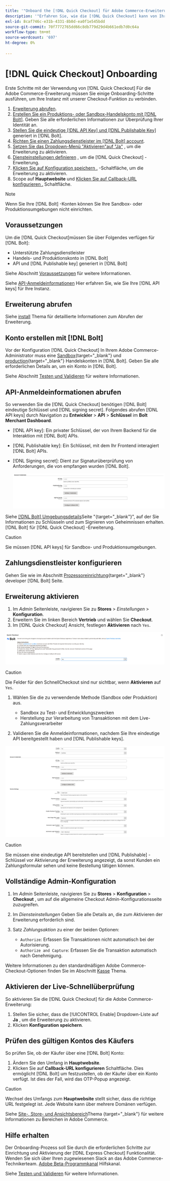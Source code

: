 ```yaml
---
title: '"Onboard the [!DNL Quick Checkout] für Adobe Commerce-Erweiterung"'
description: '"Erfahren Sie, wie die [!DNL Quick Checkout] kann von Ihrer Adobe Commerce-Instanz profitieren und zeigen, wie Sie die Erweiterung erfolgreich integrieren und einrichten können."'
exl-id: 8caf746c-e31b-4331-8b0d-ea0f1e545bdd
source-git-commit: 70f7772765dd66c8db779d29d4b661edb7d0c64a
workflow-type: tm+mt
source-wordcount: '697'
ht-degree: 0%

---
```


# [!DNL Quick Checkout] Onboarding

Erste Schritte mit der Verwendung von [!DNL Quick Checkout] Für die Adobe Commerce-Erweiterung müssen Sie einige Onboarding-Schritte ausführen, um Ihre Instanz mit unserer Checkout-Funktion zu verbinden.

1. [Erweiterung abrufen](#get-extension).
1. [Erstellen Sie ein Produktions- oder Sandbox-Handelskonto mit [!DNL Bolt]](#create-account-with-bolt). Geben Sie alle erforderlichen Informationen zur Überprüfung Ihrer Identität an.
1. [Stellen Sie die eindeutige [!DNL API Key] und [!DNL Publishable Key]](#obtain-api-credentials) generiert in [!DNL Bolt].
1. [Richten Sie einen Zahlungsdienstleister im [!DNL Bolt] account](#configure-payment-providers).
1. [Setzen Sie das Dropdown-Menü &quot;Aktivieren&quot;auf &quot;Ja&quot;](#enable-extension) , um die Erweiterung zu aktivieren.
1. [Diensteinstellungen definieren](#complete-admin-configuration) , um die [!DNL Quick Checkout] -Erweiterung.
1. [Klicken Sie auf Konfiguration speichern .](#enable-live-quick-checkout) -Schaltfläche, um die Erweiterung zu aktivieren.
1. Scope auf **Hauptwebsite** und [Klicken Sie auf Callback-URL konfigurieren .](#check-shopper-valid-account) Schaltfläche.

>[!NOTE]
>
> Wenn Sie Ihre [!DNL Bolt] -Konten können Sie Ihre Sandbox- oder Produktionsumgebungen nicht einrichten.

## Voraussetzungen

Um die [!DNL Quick Checkout]müssen Sie über Folgendes verfügen für [!DNL Bolt]:

- Unterstützte Zahlungsdienstleister
- Handels- und Produktionskonto in [!DNL Bolt]
- API und [!DNL Publishable key] generiert in [!DNL Bolt]

Siehe Abschnitt [Voraussetzungen](../quick-checkout/prerequisites.md) für weitere Informationen.

Siehe [API-Anmeldeinformationen](#obtain-api-credentials) Hier erfahren Sie, wie Sie Ihre [!DNL API keys] für Ihre Instanz.

## Erweiterung abrufen

Siehe [install](../quick-checkout/install.md) Thema für detaillierte Informationen zum Abrufen der Erweiterung.

## Konto erstellen mit [!DNL Bolt]

Vor der Konfiguration [!DNL Quick Checkout] In Ihrem Adobe Commerce-Administrator muss eine [Sandbox](https://merchant-sandbox.bolt.com/register){target=&quot;_blank&quot;} und [production](https://merchant.bolt.com/register){target=&quot;_blank&quot;} Handelskonten in [!DNL Bolt]. Geben Sie alle erforderlichen Details an, um ein Konto in [!DNL Bolt].

Siehe Abschnitt [Testen und Validieren](../quick-checkout/testing.md) für weitere Informationen.

## API-Anmeldeinformationen abrufen

So verwenden Sie die [!DNL Quick Checkout] benötigen [!DNL Bolt] eindeutige Schlüssel und [!DNL signing secret]. Folgendes abrufen [!DNL API keys] durch Navigation zu **Entwickler** > **API** > **Schlüssel** im **Bolt Merchant Dashboard**.

- [!DNL API key]: Ein privater Schlüssel, der von Ihrem Backend für die Interaktion mit [!DNL Bolt] APIs.
- [!DNL Publishable key]: Ein Schlüssel, mit dem Ihr Frontend interagiert [!DNL Bolt] APIs.
- [!DNL Signing secret]: Dient zur Signaturüberprüfung von Anforderungen, die von empfangen wurden [!DNL Bolt].

   ![Quick Checkout](assets/account-credentials.png)

Siehe [[!DNL Bolt] Umgebungsdetails](https://help.bolt.com/developers/references/environment-details/#about-keys)Seite &quot;{target=&quot;_blank&quot;}&quot;, auf der Sie Informationen zu Schlüsseln und zum Signieren von Geheimnissen erhalten. [!DNL Bolt] für [!DNL Quick Checkout] -Erweiterung.

>[!CAUTION]
>
> Sie müssen [!DNL API keys] für Sandbox- und Produktionsumgebungen.

## Zahlungsdienstleister konfigurieren

Gehen Sie wie im Abschnitt [Prozessoreinrichtung](https://help.bolt.com/integrations/adobe-quick-checkout/set-up/){target=&quot;_blank&quot;} developer [!DNL Bolt] Seite.

## Erweiterung aktivieren

1. Im _Admin_ Seitenleiste, navigieren Sie zu **Stores** > _Einstellungen_ > **Konfiguration**.
1. Erweitern Sie im linken Bereich **Vertrieb** und wählen Sie **Checkout**.
1. Im [!DNL Quick Checkout] Ansicht, festlegen **Aktivieren** nach `Yes`.

![Quick Checkout](assets/quick-checkout-view-no-enable.png)

>[!CAUTION]
>
> Die Felder für den SchnellCheckout sind nur sichtbar, wenn **Aktivieren** auf `Yes`.

1. Wählen Sie die zu verwendende Methode (Sandbox oder Produktion) aus.

   - Sandbox zu Test- und Entwicklungszwecken
   - Herstellung zur Verarbeitung von Transaktionen mit dem Live-Zahlungsverarbeiter

1. Validieren Sie die Anmeldeinformationen, nachdem Sie Ihre eindeutige API bereitgestellt haben und [!DNL Publishable keys].

![Quick Checkout](assets/quick-checkout-main-view.png)

>[!CAUTION]
>
> Sie müssen eine eindeutige API bereitstellen und [!DNL Publishable] -Schlüssel vor Aktivierung der Erweiterung angezeigt, da sonst Kunden ein Zahlungsformular sehen und keine Bestellung tätigen können.

## Vollständige Admin-Konfiguration

1. Im _Admin_ Seitenleiste, navigieren Sie zu **Stores** > **Konfiguration** > **Checkout** , um auf die allgemeine Checkout Admin-Konfigurationsseite zuzugreifen.
1. Im _Diensteinstellungen_ Geben Sie alle Details an, die zum Aktivieren der Erweiterung erforderlich sind.
1. Satz _Zahlungsaktion_ zu einer der beiden Optionen:

   - `Authorize`: Erfassen Sie Transaktionen nicht automatisch bei der Autorisierung.
   - `Authorize and Capture`: Erfassen Sie die Transaktion automatisch nach Genehmigung.

Weitere Informationen zu den standardmäßigen Adobe Commerce-Checkout-Optionen finden Sie im Abschnitt [Kasse](https://docs.magento.com/user-guide/configuration/sales/checkout.html) Thema.

## Aktivieren der Live-Schnellüberprüfung

So aktivieren Sie die [!DNL Quick Checkout] für die Adobe Commerce-Erweiterung:

1. Stellen Sie sicher, dass die [!UICONTROL Enable] Dropdown-Liste auf **Ja** , um die Erweiterung zu aktivieren.
1. Klicken **Konfiguration speichern**.

## Prüfen des gültigen Kontos des Käufers

So prüfen Sie, ob der Käufer über eine [!DNL Bolt] Konto:

1. Ändern Sie den Umfang in **Hauptwebsite**.
1. Klicken Sie auf **Callback-URL konfigurieren** Schaltfläche. Dies ermöglicht [!DNL Bolt] um festzustellen, ob der Käufer über ein Konto verfügt. Ist dies der Fall, wird das OTP-Popup angezeigt.

>[!CAUTION]
>
> Wechsel des Umfangs zum **Hauptwebsite** stellt sicher, dass die richtige URL festgelegt ist. Jede Website kann über mehrere Domänen verfügen.

Siehe [Site-, Store- und Ansichtsbereich](https://experienceleague.adobe.com/docs/commerce-admin/start/setup/websites-stores-views.html#scope-settings)Thema {target=&quot;_blank&quot;} für weitere Informationen zu Bereichen in Adobe Commerce.

## Hilfe erhalten

Der Onboarding-Prozess soll Sie durch die erforderlichen Schritte zur Einrichtung und Aktivierung der [!DNL Express Checkout] Funktionalität. Wenden Sie sich über Ihren zugewiesenen Slack an das Adobe Commerce-Technikerteam. [Adobe Beta-Programmkanal](http://adobe-beta-programs.slack.com/) Hilfskanal.

Siehe [Testen und Validieren](../quick-checkout/testing.md) für weitere Informationen.
